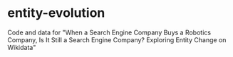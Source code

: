# entity-evolution
Code and data for "When a Search Engine Company Buys a Robotics Company, Is It Still a Search Engine Company? Exploring Entity Change on Wikidata" 

